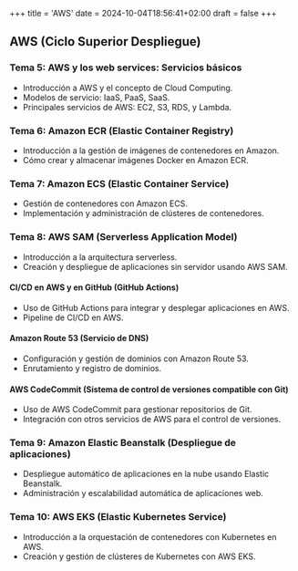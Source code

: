 +++
title = 'AWS'
date = 2024-10-04T18:56:41+02:00
draft = false
+++


## AWS (Ciclo Superior Despliegue)

### Tema 5: AWS y los web services: Servicios básicos
- Introducción a AWS y el concepto de Cloud Computing.
- Modelos de servicio: IaaS, PaaS, SaaS.
- Principales servicios de AWS: EC2, S3, RDS, y Lambda.

### Tema 6: Amazon ECR (Elastic Container Registry)
- Introducción a la gestión de imágenes de contenedores en Amazon.
- Cómo crear y almacenar imágenes Docker en Amazon ECR.

### Tema 7: Amazon ECS (Elastic Container Service)
- Gestión de contenedores con Amazon ECS.
- Implementación y administración de clústeres de contenedores.

### Tema 8: AWS SAM (Serverless Application Model)
- Introducción a la arquitectura serverless.
- Creación y despliegue de aplicaciones sin servidor usando AWS SAM.

#### CI/CD en AWS y en GitHub (GitHub Actions)
- Uso de GitHub Actions para integrar y desplegar aplicaciones en AWS.
- Pipeline de CI/CD en AWS.

#### Amazon Route 53 (Servicio de DNS)
- Configuración y gestión de dominios con Amazon Route 53.
- Enrutamiento y registro de dominios.

#### AWS CodeCommit (Sistema de control de versiones compatible con Git)
- Uso de AWS CodeCommit para gestionar repositorios de Git.
- Integración con otros servicios de AWS para el control de versiones.

### Tema 9: Amazon Elastic Beanstalk (Despliegue de aplicaciones)
- Despliegue automático de aplicaciones en la nube usando Elastic Beanstalk.
- Administración y escalabilidad automática de aplicaciones web.

### Tema 10: AWS EKS (Elastic Kubernetes Service)
- Introducción a la orquestación de contenedores con Kubernetes en AWS.
- Creación y gestión de clústeres de Kubernetes con AWS EKS.